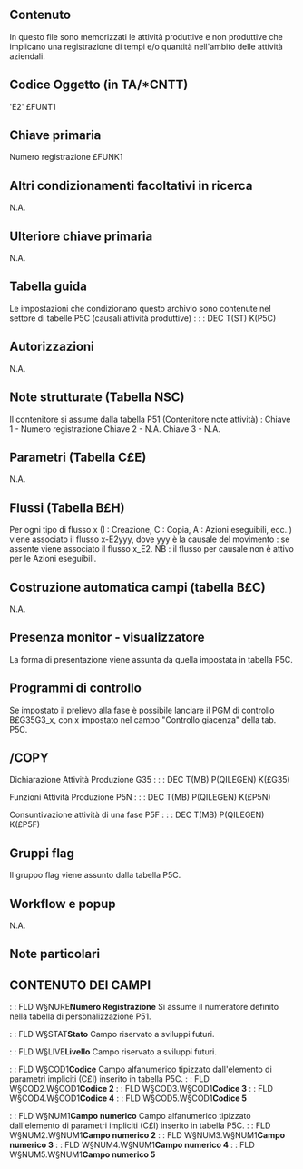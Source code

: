 ## Contenuto
In questo file sono memorizzati le attività produttive e non produttive che implicano una registrazione di tempi e/o quantità nell'ambito delle attività aziendali.

## Codice Oggetto (in TA/*CNTT)
'E2'                               £FUNT1

## Chiave primaria
Numero registrazione               £FUNK1

## Altri condizionamenti facoltativi in ricerca
N.A.

## Ulteriore chiave primaria
N.A.

## Tabella guida
Le impostazioni che condizionano questo archivio sono contenute nel settore di tabelle P5C (causali attività produttive) : 
 :  : DEC T(ST) K(P5C)

## Autorizzazioni
N.A.

## Note strutturate (Tabella NSC)
Il contenitore si assume dalla tabella P51 (Contenitore note attività) : 
 Chiave 1 - Numero registrazione
 Chiave 2 - N.A.
 Chiave 3 - N.A.

## Parametri (Tabella C£E)
N.A.

## Flussi (Tabella B£H)
Per ogni tipo di flusso x (I : Creazione, C : Copia, A : Azioni eseguibili, ecc..) viene associato il flusso x-E2yyy, dove yyy è la causale del movimento :  se assente viene associato il flusso x_E2.
NB :  il flusso per causale non è attivo per le Azioni eseguibili.

## Costruzione automatica campi (tabella B£C)
N.A.

## Presenza monitor - visualizzatore
La forma di presentazione viene assunta da quella impostata in tabella P5C.

## Programmi di controllo
Se impostato il prelievo alla fase è possibile lanciare il PGM di controllo B£G35G3_x, con x impostato nel campo "Controllo giacenza" della tab. P5C.

## /COPY
Dichiarazione Attività Produzione G35 : 
 :  : DEC T(MB) P(QILEGEN) K(£G35)

Funzioni Attività Produzione P5N : 
 :  : DEC T(MB) P(QILEGEN) K(£P5N)

Consuntivazione attività di una fase P5F : 
 :  : DEC T(MB) P(QILEGEN) K(£P5F)

## Gruppi flag
Il gruppo flag viene assunto dalla tabella P5C.

## Workflow e popup
N.A.

## Note particolari

## CONTENUTO DEI CAMPI
 :  : FLD W§NURE**Numero Registrazione**
Si assume il numeratore definito nella tabella di personalizzazione P51.

 :  : FLD W§STAT**Stato**
Campo riservato a sviluppi futuri.

 :  : FLD W§LIVE**Livello**
Campo riservato a sviluppi futuri.

 :  : FLD W§COD1**Codice**
Campo alfanumerico tipizzato dall'elemento di parametri impliciti (C£I) inserito in tabella P5C.
 :  : FLD W§COD2.W§COD1**Codice 2**
 :  : FLD W§COD3.W§COD1**Codice 3**
 :  : FLD W§COD4.W§COD1**Codice 4**
 :  : FLD W§COD5.W§COD1**Codice 5**

 :  : FLD W§NUM1**Campo numerico**
Campo alfanumerico tipizzato dall'elemento di parametri impliciti (C£I) inserito in tabella P5C.
 :  : FLD W§NUM2.W§NUM1**Campo numerico 2**
 :  : FLD W§NUM3.W§NUM1**Campo numerico 3**
 :  : FLD W§NUM4.W§NUM1**Campo numerico 4**
 :  : FLD W§NUM5.W§NUM1**Campo numerico 5**
